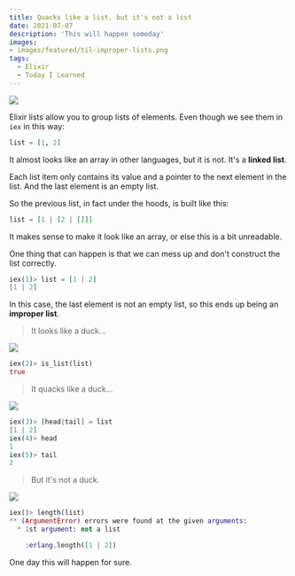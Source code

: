 ```yaml
---
title: Quacks like a list, but it's not a list
date: 2021-07-07
description: 'This will happen someday'
images:
- images/featured/til-improper-lists.png
tags:
  - Elixir
  - Today I Learned
---
```


![](https://media.giphy.com/media/12rqBPpSz9jIA0/giphy.gif)

Elixir lists allow you to group lists of elements. Even though we see them in `iex` in this way:

```elixir
list = [1, 2]
```

It almost looks like an array in other languages, but it is not. It's a **linked list**.

Each list item only contains its value and a pointer to the next element in the list. And the last element is an empty list.

So the previous list, in fact under the hoods, is built like this:

```elixir
list = [1 | [2 | []]]
```

It makes sense to make it look like an array, or else this is a bit unreadable.

One thing that can happen is that we can mess up and don't construct the list correctly.

```elixir
iex(1)> list = [1 | 2]
[1 | 2]
```

In this case, the last element is not an empty list, so this ends up being an **improper list**.

> It looks like a duck...

![](https://media.giphy.com/media/H3MXq3XT4z2ec/giphy.gif)

```elixir
iex(2)> is_list(list)
true
```

> It quacks like a duck... 

![](https://media.giphy.com/media/eRYiZlDanh2ta/giphy.gif)

```elixir
iex(3)> [head|tail] = list
[1 | 2]
iex(4)> head
1
iex(5)> tail
2
```
> But it's not a duck.

![](https://media.giphy.com/media/LPHXLKEOZw6T6/giphy.gif)

```elixir
iex()> length(list)
** (ArgumentError) errors were found at the given arguments: 
  * 1st argument: not a list 

    :erlang.length([1 | 2])
```

One day this will happen for sure.
